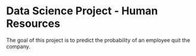 # Data Science Project - Human Resources

The goal of this project is to predict the probability of an employee quit the company.